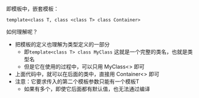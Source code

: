即模板中，嵌套模板：
```
template<class T, class <class T> class Container>
```

如何理解呢？
- 把模板的定义也理解为类型定义的一部分
	- 即`template<class T> class MyClass` 这就是一个完整的类名，也就是类型名
	- 但是它在使用的过程中，可以只用 MyClass<> 即可
- 上面代码中，就可以在后面的类中，直接用 Container<> 即可
- 注意：它要求传入的第二个模板参数只能有一个模板T
	- 如果有多个，即使它后面都有默认值，也无法通过编译